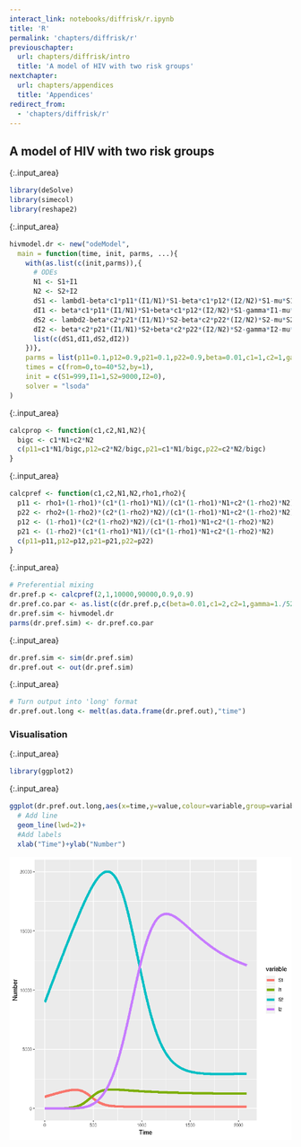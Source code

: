 ```yaml
---
interact_link: notebooks/diffrisk/r.ipynb
title: 'R'
permalink: 'chapters/diffrisk/r'
previouschapter:
  url: chapters/diffrisk/intro
  title: 'A model of HIV with two risk groups'
nextchapter:
  url: chapters/appendices
  title: 'Appendices'
redirect_from:
  - 'chapters/diffrisk/r'
---
```


## A model of HIV with two risk groups


{:.input_area}
```R
library(deSolve)
library(simecol)
library(reshape2)
```


{:.input_area}
```R
hivmodel.dr <- new("odeModel",
  main = function(time, init, parms, ...){
    with(as.list(c(init,parms)),{
      # ODEs
      N1 <- S1+I1
      N2 <- S2+I2
      dS1 <- lambd1-beta*c1*p11*(I1/N1)*S1-beta*c1*p12*(I2/N2)*S1-mu*S1
      dI1 <- beta*c1*p11*(I1/N1)*S1+beta*c1*p12*(I2/N2)*S1-gamma*I1-mu*I1
      dS2 <- lambd2-beta*c2*p21*(I1/N1)*S2-beta*c2*p22*(I2/N2)*S2-mu*S2
      dI2 <- beta*c2*p21*(I1/N1)*S2+beta*c2*p22*(I2/N2)*S2-gamma*I2-mu*I2
      list(c(dS1,dI1,dS2,dI2))
    })},
    parms = list(p11=0.1,p12=0.9,p21=0.1,p22=0.9,beta=0.01,c1=1,c2=1,gamma=1./520,mu=1./(70*52),lambd1=1000./(70*52),lambd2=9000./(70*52)),
    times = c(from=0,to=40*52,by=1),
    init = c(S1=999,I1=1,S2=9000,I2=0),
    solver = "lsoda"
)
```


{:.input_area}
```R
calcprop <- function(c1,c2,N1,N2){
  bigc <- c1*N1+c2*N2
  c(p11=c1*N1/bigc,p12=c2*N2/bigc,p21=c1*N1/bigc,p22=c2*N2/bigc)
}
```


{:.input_area}
```R
calcpref <- function(c1,c2,N1,N2,rho1,rho2){
  p11 <- rho1+(1-rho1)*(c1*(1-rho1)*N1)/(c1*(1-rho1)*N1+c2*(1-rho2)*N2)
  p22 <- rho2+(1-rho2)*(c2*(1-rho2)*N2)/(c1*(1-rho1)*N1+c2*(1-rho2)*N2)
  p12 <- (1-rho1)*(c2*(1-rho2)*N2)/(c1*(1-rho1)*N1+c2*(1-rho2)*N2)
  p21 <- (1-rho2)*(c1*(1-rho1)*N1)/(c1*(1-rho1)*N1+c2*(1-rho2)*N2)
  c(p11=p11,p12=p12,p21=p21,p22=p22)
}
```


{:.input_area}
```R
# Preferential mixing
dr.pref.p <- calcpref(2,1,10000,90000,0.9,0.9)
dr.pref.co.par <- as.list(c(dr.pref.p,c(beta=0.01,c1=2,c2=1,gamma=1./520,mu=1./(70*52),lambd1=10000./(70*52),lambd2=90000./(70*52))))
dr.pref.sim <- hivmodel.dr
parms(dr.pref.sim) <- dr.pref.co.par
```


{:.input_area}
```R
dr.pref.sim <- sim(dr.pref.sim)
dr.pref.out <- out(dr.pref.sim)
```


{:.input_area}
```R
# Turn output into 'long' format
dr.pref.out.long <- melt(as.data.frame(dr.pref.out),"time")
```

### Visualisation


{:.input_area}
```R
library(ggplot2)
```


{:.input_area}
```R
ggplot(dr.pref.out.long,aes(x=time,y=value,colour=variable,group=variable))+
  # Add line
  geom_line(lwd=2)+
  #Add labels
  xlab("Time")+ylab("Number")
```




![png](../../images/chapters/diffrisk/r_10_1.png)

